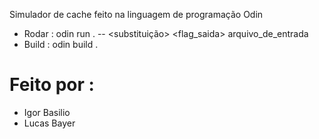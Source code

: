 Simulador de cache feito na linguagem de programação Odin 

- Rodar : odin run . -- <nsets> <bsize> <assoc> <substituição> <flag_saida> arquivo_de_entrada
- Build : odin build . 

# Feito por : 
- Igor Basilio
- Lucas Bayer

